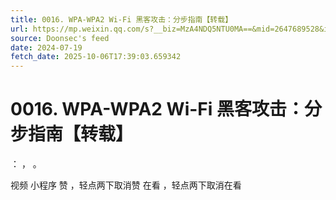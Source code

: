 ```yaml
---
title: 0016. WPA-WPA2 Wi-Fi 黑客攻击：分步指南【转载】
url: https://mp.weixin.qq.com/s?__biz=MzA4NDQ5NTU0MA==&mid=2647689528&idx=1&sn=f2b142ce11cefae73d37d47bad6919cb
source: Doonsec's feed
date: 2024-07-19
fetch_date: 2025-10-06T17:39:03.659342
---
```


# 0016. WPA-WPA2 Wi-Fi 黑客攻击：分步指南【转载】

：
，
。

视频
小程序
赞
，轻点两下取消赞
在看
，轻点两下取消在看